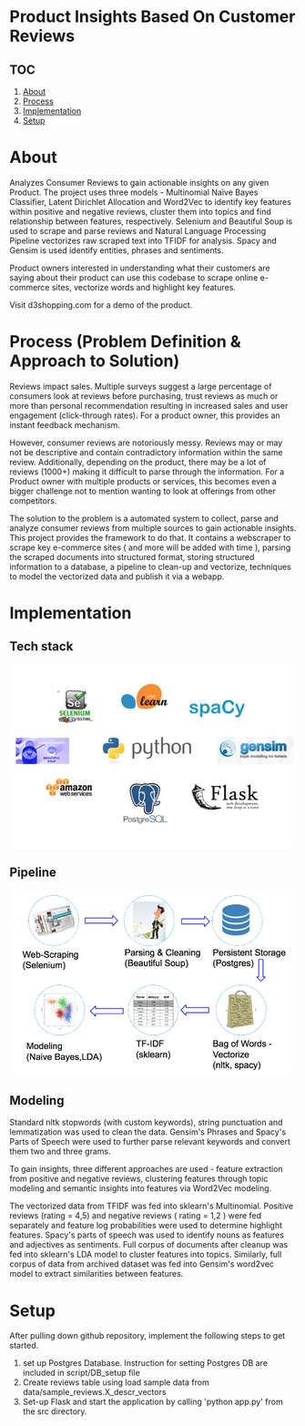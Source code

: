 # Product Insights Based On Customer Reviews

## TOC
1. [About](#about)
2. [Process](#process)
3. [Implementation](#implementation)
4. [Setup](#setup)

# About

Analyzes Consumer Reviews to gain actionable insights on any given Product. The project uses three models - Multinomial Naïve Bayes Classifier, Latent Dirichlet Allocation and Word2Vec to identify key features within positive and negative reviews, cluster them into topics and find relationship between features, respectively. Selenium and Beautiful Soup is used to scrape and parse reviews and Natural Language Processing Pipeline vectorizes raw scraped text into TFIDF for analysis. Spacy and Gensim is used identify entities, phrases and sentiments.

Product owners interested in understanding what their customers are saying about their product can use this codebase to scrape online e-commerce sites, vectorize words and highlight key features.

Visit d3shopping.com for a demo of the product.

# Process (Problem Definition & Approach to Solution)

Reviews impact sales. Multiple surveys suggest a large percentage of consumers look at reviews before purchasing, trust reviews as much or more than personal recommendation resulting in increased sales and user engagement (click-through rates). For a product owner, this provides an instant feedback mechanism.

However, consumer reviews are notoriously messy. Reviews may or may not be descriptive and contain contradictory information within the same review. Additionally, depending on the product, there may be a lot of reviews (1000+) making it difficult to parse through the information. For a Product owner with multiple products or services, this becomes even a bigger challenge not to mention wanting to look at offerings from other competitors.

The solution to the problem is a automated system to collect, parse and analyze consumer reviews from multiple sources to gain actionable insights. This project provides the framework to do that. It contains a webscraper to scrape key e-commerce sites ( and more will be added with time ), parsing the scraped documents into structured format, storing structured information to a database, a pipeline to clean-up and vectorize, techniques to model the vectorized data and publish it via a webapp.

# Implementation

## Tech stack
![Pipeline](src/static/images/tech_stack.png)

## Pipeline
![Pipeline](src/static/images/pipeline.png)

## Modeling

Standard nltk stopwords (with custom keywords), string punctuation and lemmatization was used to clean the data. Gensim's Phrases and Spacy's Parts of Speech were used to further parse relevant keywords and convert them two and three grams.

To gain insights, three different approaches are used - feature extraction from positive and negative reviews, clustering features through topic modeling and semantic insights into features via Word2Vec modeling.

The vectorized data from TFIDF was fed into sklearn's Multinomial. Positive reviews (rating = 4,5) and negative reviews ( rating = 1,2 ) were fed separately and feature log probabilities were used to determine highlight features. Spacy's parts of speech was used to identify nouns as features and adjectives as sentiments. Full corpus of documents after cleanup was fed into sklearn's LDA model to cluster features into topics. Similarly, full corpus of data from archived dataset was fed into Gensim's word2vec model to extract similarities between features.


# Setup

After pulling down github repository, implement the following steps to get started.

1) set up Postgres Database. Instruction for setting Postgres DB are included in script/DB_setup file
2) Create reviews table using load sample data from data/sample_reviews.X_descr_vectors
3) Set-up Flask and start the application by calling 'python app.py' from the src directory.
